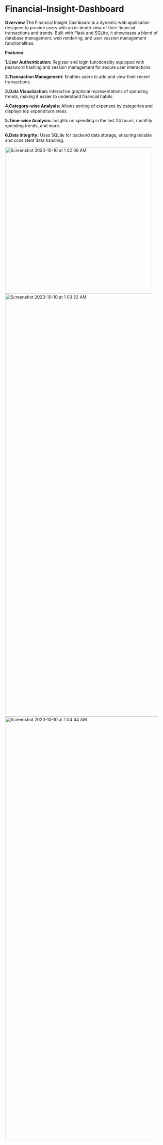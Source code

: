 # Financial-Insight-Dashboard

**Overview**
The Financial Insight Dashboard is a dynamic web application designed to provide users with an in-depth view of their financial transactions and trends. Built with Flask and SQLite, it showcases a blend of database management, web rendering, and user session management functionalities.

**Features**

**1.User Authentication:** Register and login functionality equipped with password hashing and session management for secure user interactions.

**2.Transaction Management:** Enables users to add and view their recent transactions.

**3.Data Visualization:** Interactive graphical representations of spending trends, making it easier to understand financial habits.

**4.Category-wise Analysis:** Allows sorting of expenses by categories and displays top expenditure areas.

**5.Time-wise Analysis:** Insights on spending in the last 24 hours, monthly spending trends, and more.

**6.Data Integrity:** Uses SQLite for backend data storage, ensuring reliable and consistent data handling.

<img width="482" alt="Screenshot 2023-10-10 at 1 02 08 AM" src="https://github.com/aartisandeep/Financial-Insight-Dashboard/assets/26575213/614fef47-2c29-4662-9f12-11598086333a">

<img width="1388" alt="Screenshot 2023-10-10 at 1 03 23 AM" src="https://github.com/aartisandeep/Financial-Insight-Dashboard/assets/26575213/f03f7e05-8e0f-4489-a851-0742847d0e1c">

<img width="1392" alt="Screenshot 2023-10-10 at 1 04 44 AM" src="https://github.com/aartisandeep/Financial-Insight-Dashboard/assets/26575213/d2611764-630a-4c27-92bb-ff9f72279f0b">

